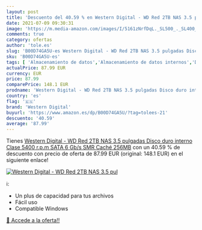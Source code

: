 ```yaml
---
layout: post
title: 'Descuento del 40.59 % en Western Digital - WD Red 2TB NAS 3.5 pul'
date: 2021-07-09 09:30:31
image: 'https://m.media-amazon.com/images/I/5161zNrfDqL._SL500_._SL400_.jpg'
comments: true
category: ofertas
author: 'tole.es'
slug: 'B00D74GA5U-es Western Digital - WD Red 2TB NAS 3.5 pulgadas Disco duro...'
sku: 'B00D74GA5U-es'
tags: [ 'Almacenamiento de datos','Almacenamiento de datos internos','Discos duros internos','Informática','disco','duro','western digital', ]
actualPrice: 87.99 EUR
currency: EUR
price: 87.99
comparePrice: 148.1 EUR
prodname: 'Western Digital - WD Red 2TB NAS 3.5 pulgadas Disco duro interno Clase 5400 r.p.m  SATA 6 Gb/s  SMR  Caché 256MB'
country: 'es'
flag: '🇪🇸'
brand: 'Western Digital'
buyurl: 'https://www.amazon.es/dp/B00D74GA5U/?tag=tolees-21'
descuento: '40.59'
average: '87.99'
---
```


Tienes [Western Digital - WD Red 2TB NAS 3.5 pulgadas Disco duro interno Clase 5400 r.p.m  SATA 6 Gb/s  SMR  Caché 256MB](https://www.amazon.es/dp/B00D74GA5U/?tag=tolees-21) con un 40.59 % de descuento con precio de oferta de 87.99 EUR (original: 148.1 EUR) en el siguiente enlace!

[![Western Digital - WD Red 2TB NAS 3.5 pul](https://m.media-amazon.com/images/I/5161zNrfDqL._SL500_._SL400_.jpg)](https://www.amazon.es/dp/B00D74GA5U/?tag=tolees-21)

ℹ️:

- Un plus de capacidad para tus archivos
- Fácil uso
- Compatible Windows

[🛒 Accede a la oferta!!](https://www.amazon.es/dp/B00D74GA5U/?tag=tolees-21)
